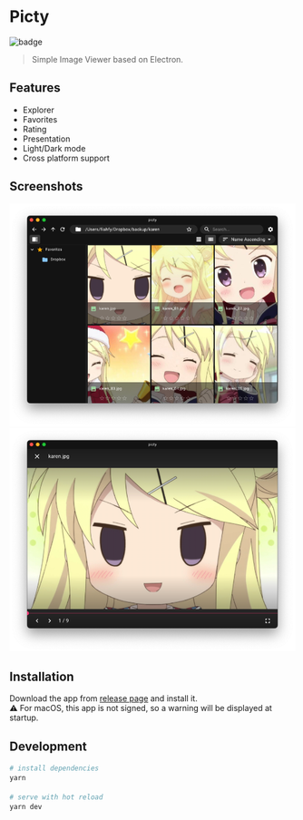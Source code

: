 # Picty

![badge](https://github.com/fiahfy/picty/workflows/Electron%20CI/badge.svg)

> Simple Image Viewer based on Electron.

## Features

- Explorer
- Favorites
- Rating
- Presentation
- Light/Dark mode
- Cross platform support

## Screenshots

![screenshot](.github/img/screenshot1.png)
![screenshot](.github/img/screenshot2.png)

## Installation

Download the app from [release page](https://github.com/fiahfy/picty/releases) and install it.  
:warning: For macOS, this app is not signed, so a warning will be displayed at startup.

## Development

```bash
# install dependencies
yarn

# serve with hot reload
yarn dev
```
